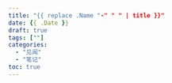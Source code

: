 ```yaml
---
title: "{{ replace .Name "-" " " | title }}"
date: {{ .Date }}
draft: true
tags: [""]
categories:
  - "见闻"
  - "笔记"
toc: true
---
```


